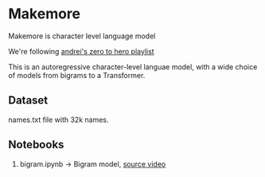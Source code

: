 # Makemore

Makemore is character level language model

We're following [andrei's zero to hero playlist](https://www.youtube.com/watch?v=VMj-3S1tku0&list=PLAqhIrjkxbuWI23v9cThsA9GvCAUhRvKZ)

This is an autoregressive character-level languae model, with a wide choice of models from bigrams to a Transformer.

## Dataset

names.txt file with 32k names.

## Notebooks

1. bigram.ipynb -> Bigram model, [source video](https://www.youtube.com/watch?v=PaCmpygFfXo&list=PLAqhIrjkxbuWI23v9cThsA9GvCAUhRvKZ&index=2)